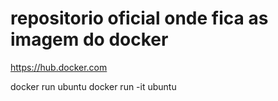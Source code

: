 # repositorio oficial onde fica as imagem do docker
https://hub.docker.com


docker run ubuntu
docker run -it ubuntu